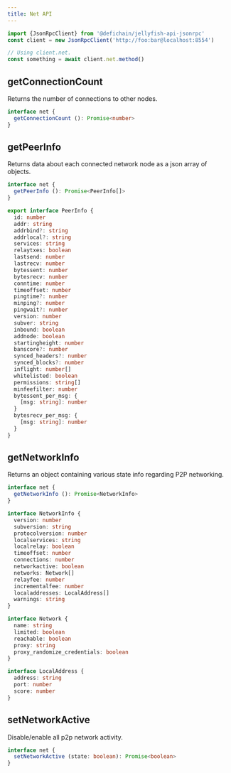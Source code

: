 ```yaml
---
title: Net API
---
```


```js
import {JsonRpcClient} from '@defichain/jellyfish-api-jsonrpc'
const client = new JsonRpcClient('http://foo:bar@localhost:8554')

// Using client.net.
const something = await client.net.method()
```

## getConnectionCount

Returns the number of connections to other nodes.

```ts title="client.net.getConnectionCount()"
interface net {
  getConnectionCount (): Promise<number>
}
```

## getPeerInfo

Returns data about each connected network node as a json array of objects.

```ts title="client.net.getPeerInfo()"
interface net {
  getPeerInfo (): Promise<PeerInfo[]>
}

export interface PeerInfo {
  id: number
  addr: string
  addrbind?: string
  addrlocal?: string
  services: string
  relaytxes: boolean
  lastsend: number
  lastrecv: number
  bytessent: number
  bytesrecv: number
  conntime: number
  timeoffset: number
  pingtime?: number
  minping?: number
  pingwait?: number
  version: number
  subver: string
  inbound: boolean
  addnode: boolean
  startingheight: number
  banscore?: number
  synced_headers?: number
  synced_blocks?: number
  inflight: number[]
  whitelisted: boolean
  permissions: string[]
  minfeefilter: number
  bytessent_per_msg: {
    [msg: string]: number
  }
  bytesrecv_per_msg: {
    [msg: string]: number
  }
}
```

## getNetworkInfo

Returns an object containing various state info regarding P2P networking.

```ts title="client.net.getNetworkInfo()"
interface net {
  getNetworkInfo (): Promise<NetworkInfo>
}

interface NetworkInfo {
  version: number
  subversion: string
  protocolversion: number
  localservices: string
  localrelay: boolean
  timeoffset: number
  connections: number
  networkactive: boolean
  networks: Network[]
  relayfee: number
  incrementalfee: number
  localaddresses: LocalAddress[]
  warnings: string
}

interface Network {
  name: string
  limited: boolean
  reachable: boolean
  proxy: string
  proxy_randomize_credentials: boolean
}

interface LocalAddress {
  address: string
  port: number
  score: number
}
```

## setNetworkActive

Disable/enable all p2p network activity.

```ts title="client.net.setNetworkActive()"
interface net {
  setNetworkActive (state: boolean): Promise<boolean>
}
```
